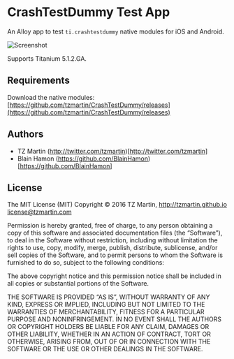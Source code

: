 
# CrashTestDummy Test App

An Alloy app to test `ti.crashtestdummy` native modules for iOS and Android.

![Screenshot](https://monosnap.com/file/pJAugrogVAdphTa0FtfBE63jli3noq.png)

Supports Titanium 5.1.2.GA.

## Requirements

Download the native modules: [https://github.com/tzmartin/CrashTestDummy/releases](https://github.com/tzmartin/CrashTestDummy/releases)

## Authors

- TZ Martin (http://twitter.com/tzmartin)[http://twitter.com/tzmartin]
- Blain Hamon (https://github.com/BlainHamon)[https://github.com/BlainHamon]

## License

The MIT License (MIT)
Copyright © 2016 TZ Martin, http://tzmartin.github.io <license@tzmartin.com>

Permission is hereby granted, free of charge, to any person obtaining a copy
of this software and associated documentation files (the “Software”), to deal
in the Software without restriction, including without limitation the rights
to use, copy, modify, merge, publish, distribute, sublicense, and/or sell
copies of the Software, and to permit persons to whom the Software is
furnished to do so, subject to the following conditions:

The above copyright notice and this permission notice shall be included in
all copies or substantial portions of the Software.

THE SOFTWARE IS PROVIDED “AS IS”, WITHOUT WARRANTY OF ANY KIND, EXPRESS OR
IMPLIED, INCLUDING BUT NOT LIMITED TO THE WARRANTIES OF MERCHANTABILITY,
FITNESS FOR A PARTICULAR PURPOSE AND NONINFRINGEMENT. IN NO EVENT SHALL THE
AUTHORS OR COPYRIGHT HOLDERS BE LIABLE FOR ANY CLAIM, DAMAGES OR OTHER
LIABILITY, WHETHER IN AN ACTION OF CONTRACT, TORT OR OTHERWISE, ARISING FROM,
OUT OF OR IN CONNECTION WITH THE SOFTWARE OR THE USE OR OTHER DEALINGS IN
THE SOFTWARE.

